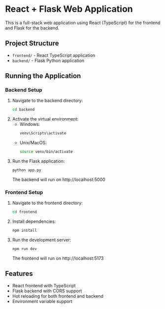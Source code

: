 # React + Flask Web Application

This is a full-stack web application using React (TypeScript) for the frontend and Flask for the backend.

## Project Structure
- `frontend/` - React TypeScript application
- `backend/` - Flask Python application

## Running the Application

### Backend Setup
1. Navigate to the backend directory:
   ```bash
   cd backend
   ```
2. Activate the virtual environment:
   - Windows:
     ```bash
     venv\Scripts\activate
     ```
   - Unix/MacOS:
     ```bash
     source venv/bin/activate
     ```
3. Run the Flask application:
   ```bash
   python app.py
   ```
   The backend will run on http://localhost:5000

### Frontend Setup
1. Navigate to the frontend directory:
   ```bash
   cd frontend
   ```
2. Install dependencies:
   ```bash
   npm install
   ```
3. Run the development server:
   ```bash
   npm run dev
   ```
   The frontend will run on http://localhost:5173

## Features
- React frontend with TypeScript
- Flask backend with CORS support
- Hot reloading for both frontend and backend
- Environment variable support 